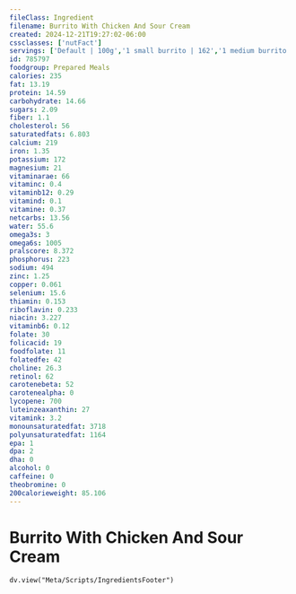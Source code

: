 ```yaml
---
fileClass: Ingredient
filename: Burrito With Chicken And Sour Cream
created: 2024-12-21T19:27:02-06:00
cssclasses: ['nutFact']
servings: ['Default | 100g','1 small burrito | 162','1 medium burrito | 272','1 large burrito | 441','1 extra large burrito | 629','1 burrito, ns as to size | 272','1 cup | 175']
id: 785797
foodgroup: Prepared Meals
calories: 235
fat: 13.19
protein: 14.59
carbohydrate: 14.66
sugars: 2.09
fiber: 1.1
cholesterol: 56
saturatedfats: 6.803
calcium: 219
iron: 1.35
potassium: 172
magnesium: 21
vitaminarae: 66
vitaminc: 0.4
vitaminb12: 0.29
vitamind: 0.1
vitamine: 0.37
netcarbs: 13.56
water: 55.6
omega3s: 3
omega6s: 1005
pralscore: 8.372
phosphorus: 223
sodium: 494
zinc: 1.25
copper: 0.061
selenium: 15.6
thiamin: 0.153
riboflavin: 0.233
niacin: 3.227
vitaminb6: 0.12
folate: 30
folicacid: 19
foodfolate: 11
folatedfe: 42
choline: 26.3
retinol: 62
carotenebeta: 52
carotenealpha: 0
lycopene: 700
luteinzeaxanthin: 27
vitamink: 3.2
monounsaturatedfat: 3718
polyunsaturatedfat: 1164
epa: 1
dpa: 2
dha: 0
alcohol: 0
caffeine: 0
theobromine: 0
200calorieweight: 85.106
---
```


# Burrito With Chicken And Sour Cream

```dataviewjs
dv.view("Meta/Scripts/IngredientsFooter")
```